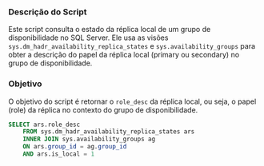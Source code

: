 ### Descrição do Script

Este script consulta o estado da réplica local de um grupo de disponibilidade no SQL Server. Ele usa as visões `sys.dm_hadr_availability_replica_states` e `sys.availability_groups` para obter a descrição do papel da réplica local (primary ou secondary) no grupo de disponibilidade.

### Objetivo

O objetivo do script é retornar o `role_desc` da réplica local, ou seja, o papel (role) da réplica no contexto do grupo de disponibilidade.

```SQL
SELECT ars.role_desc
    FROM sys.dm_hadr_availability_replica_states ars
    INNER JOIN sys.availability_groups ag
    ON ars.group_id = ag.group_id
    AND ars.is_local = 1 
```
